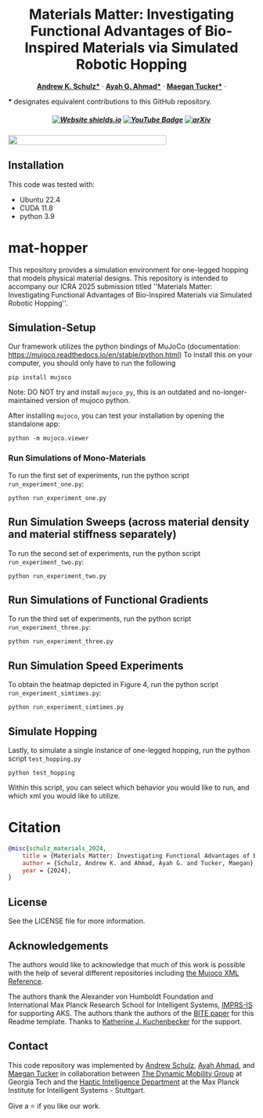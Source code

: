 <p align="center">
  <h1 align="center">Materials Matter: Investigating Functional Advantages of Bio-Inspired Materials via Simulated Robotic Hopping
  </h1>
  <p align="center">
    <a href="https://hi.is.mpg.de/person/aschulz"><strong>Andrew K. Schulz*</strong></a>
    ·
    <a href="https://ayah-ahmad.github.io/"><strong>Ayah G. Ahmad*</strong></a>
    ·
	<a href="https://maegantucker.com/"><strong>Maegan Tucker*</strong></a>
    ·
</p>
<p>

  </p>
  <strong>*</strong> designates equivalent contributions to this GitHub repository. 
<h5 align="center">

[![Website shields.io](https://img.shields.io/website?url=http%3A//tokenhmr.is.tue.mpg.de)](https://tokenhmr.is.tue.mpg.de) 
[![YouTube Badge](https://img.shields.io/badge/YouTube-Watch-red?style=flat-square&logo=youtube)](https://www.youtube.com/watch?v=Jgg_LfvoE4A)
[![arXiv](https://img.shields.io/badge/arXiv-2404.16752-00ff00.svg)](https://arxiv.org/abs/2404.16752)
 
</h5>
  <p align="center"> 

<div style="display:flex;">
    <img src="assets/func-grad.gif" width="80%" style="margin-right: 1px;">
</div>


## Installation
This code was tested with:
- Ubuntu 22.4
- CUDA 11.8
- python 3.9 




# mat-hopper
This repository provides a simulation environment for one-legged hopping that models physical material designs. This repository is intended to accompany our ICRA 2025 submission titled ''Materials Matter: Investigating Functional Advantages of Bio-Inspired Materials via Simulated Robotic Hopping''.


## Simulation-Setup
Our framework utilizes the python bindings of MuJoCo (documentation: https://mujoco.readthedocs.io/en/stable/python.html)
To install this on your computer, you should only have to run the following
``` 
pip install mujoco
```
Note: DO NOT try and install `mujoco_py`, this is an outdated and no-longer-maintained version of mujoco python.

After installing `mujoco`, you can test your installation by opening the standalone app:
```
python -m mujoco.viewer
```

### Run Simulations of Mono-Materials
To run the first set of experiments, run the python script `run_experiment_one.py`:
```
python run_experiment_one.py
```

## Run Simulation Sweeps (across material density and material stiffness separately)
To run the second set of experiments, run the python script `run_experiment_two.py`:
```
python run_experiment_two.py
```

## Run Simulations of Functional Gradients
To run the third set of experiments, run the python script `run_experiment_three.py`:
```
python run_experiment_three.py
```

## Run Simulation Speed Experiments
To obtain the heatmap depicted in Figure 4, run the python script `run_experiment_simtimes.py`:
```
python run_experiment_simtimes.py
```

## Simulate Hopping
Lastly, to simulate a single instance of one-legged hopping, run the python script `test_hopping.py`
```
python test_hopping
```
Within this script, you can select which behavior you would like to run, and which xml you would like to utilize. 

# Citation

```bibtex
@misc{schulz_materials_2024,
	title = {Materials Matter: Investigating Functional Advantages of Bio-Inspired Materials via Simulated Robotic Hopping},
	author = {Schulz, Andrew K. and Ahmad, Ayah G. and Tucker, Maegan},
	year = {2024},
}

```
## License
See the LICENSE file for more information. 

## Acknowledgements
The authors would like to acknowledge that much of this work is possible with the help of several different repositories including [the Mujoco XML Reference](https://mujoco.readthedocs.io/en/stable/XMLreference.html). 

The authors thank the Alexander von Humboldt Foundation and International Max Planck Research School for Intelligent Systems, [IMPRS-IS](https://imprs.is.mpg.de/) for supporting AKS. The authors thank the authors of the [BITE paper](https://bite.is.tue.mpg.de/) for this Readme template. Thanks to [Katherine J. Kuchenbecker](https://is.mpg.de/~kjk) for the support. 

## Contact 

This code repository was implemented by [Andrew Schulz](https://github.com/Aschulz94), [Ayah Ahmad](https://github.com/ayah-ahmad), and [Maegan Tucker](https://github.com/maegant) in collaboration between [The Dynamic Mobility Group](https://dynamicmobility.github.io/) at Georgia Tech and the [Haptic Intelligence Department](https://hi.is.mpg.de/) at the Max Planck Institute for Intelligent Systems - Stuttgart. 

Give a ⭐ if you like our work. 

